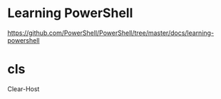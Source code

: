 # Learning PowerShell

https://github.com/PowerShell/PowerShell/tree/master/docs/learning-powershell

# cls

Clear-Host